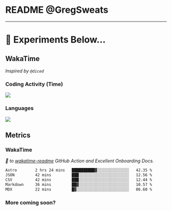 # README @GregSweats




---
# 🧪 Experiments Below...

## WakaTime

_Inspired by `@diced`_

### Coding Activity (Time)

<a href="https://wakatime.com/@GregSweats" target="_blank"><img src="https://wakatime.com/share/@GregSweats/3e9a92c7-c185-4f55-803f-68a9b7718dc3.png" /></a>

### Languages

<a href="https://wakatime.com/@GregSweats" target="_blank"><img src="https://wakatime.com/share/@GregSweats/18488bb6-6c63-4c8f-bdee-3b8c141f2ad4.png" /></a>

## Metrics

### WakaTime

_🙏 to [wakatime-readme]() GitHub Action and Excellent Onboarding Docs._

<!--START_SECTION:waka-->

```txt
Astro        2 hrs 24 mins   ██████████▓░░░░░░░░░░░░░░   42.35 %
JSON         42 mins         ███░░░░░░░░░░░░░░░░░░░░░░   12.56 %
CSV          42 mins         ███░░░░░░░░░░░░░░░░░░░░░░   12.44 %
Markdown     36 mins         ██▓░░░░░░░░░░░░░░░░░░░░░░   10.57 %
MDX          22 mins         █▓░░░░░░░░░░░░░░░░░░░░░░░   06.60 %
```

<!--END_SECTION:waka-->

### More coming soon?